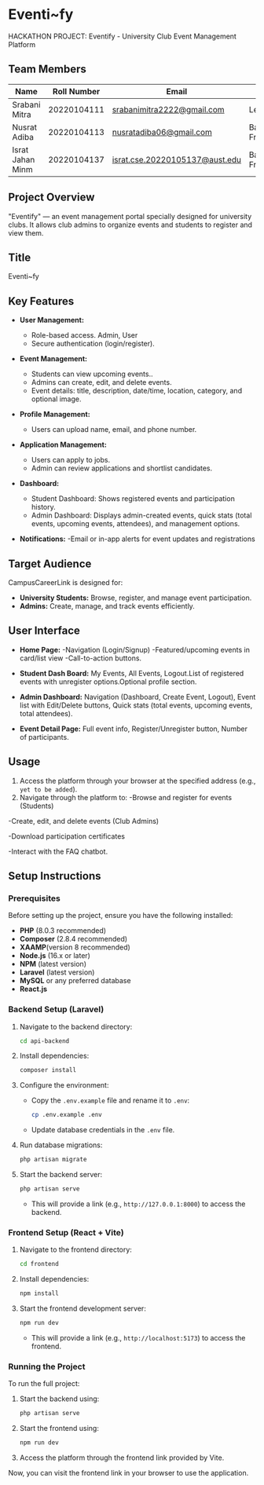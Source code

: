 # Eventi~fy
HACKATHON PROJECT: Eventify - University Club Event Management Platform

## Team Members
| Name                | Roll Number   | Email                                   | Role                             |
|---------------------|---------------|-----------------------------------------|----------------------------------|
| Srabani Mitra      | 20220104111   |srabanimitra2222@gmail.com              | Lead,Backend          |
| Nusrat Adiba       | 20220104113   | nusratadiba06@gmail.com                | Backend, Frontend     |
| Israt Jahan Minm   | 20220104137   |  israt.cse.20220105137@aust.edu            | Backend, Frontend     |

## Project Overview
"Eventify" — an event management portal specially designed
for university clubs. It allows club admins to organize events and students to register and view them.

## Title
Eventi~fy

## Key Features
- **User Management:**
  - Role-based access. Admin, User
  - Secure authentication (login/register).

   
- **Event Management:**
  - Students can view upcoming events..
  - Admins can create, edit, and delete events.
  - Event details: title, description, date/time, location, category, and optional image.
    
 - **Profile Management:**
   - Users can upload name, email, and phone number.
    
- **Application Management:**
  - Users can apply to jobs.
  - Admin can review applications and shortlist candidates.
   
- **Dashboard:**
  - Student Dashboard: Shows registered events and participation history.
  - Admin Dashboard: Displays admin-created events, quick stats (total events, upcoming events,                           attendees), and management options.
    
- **Notifications:**
  -Email or in-app alerts for event updates and registrations
   
## Target Audience
CampusCareerLink is designed for:

- **University Students:** Browse, register, and manage event participation.
- **Admins:** Create, manage, and track events efficiently.

## User Interface
- **Home Page:**
-Navigation (Login/Signup)
-Featured/upcoming events in card/list view
-Call-to-action buttons.

- **Student Dash Board:**
My Events, All Events, Logout.List of registered events with unregister options.Optional profile section.

- **Admin Dashboard:**
Navigation (Dashboard, Create Event, Logout), Event list with Edit/Delete buttons, Quick stats (total events, upcoming events, total attendees).

- **Event Detail Page:**
Full event info, Register/Unregister button, Number of participants.
## Usage
1. Access the platform through your browser at the specified address (e.g., `yet to be added`).
2. Navigate through the platform to:
   -Browse and register for events (Students)

-Create, edit, and delete events (Club Admins)

-Download participation certificates

-Interact with the FAQ chatbot.


## Setup Instructions

### Prerequisites
Before setting up the project, ensure you have the following installed:
- **PHP** (8.0.3 recommended)
- **Composer** (2.8.4 recommended)
- **XAAMP**(version 8 recommended) 
- **Node.js** (16.x or later)
- **NPM** (latest version)
- **Laravel** (latest version)
- **MySQL** or any preferred database
- **React.js** 

### Backend Setup (Laravel)
1. Navigate to the backend directory:
   ```sh
   cd api-backend
   ```
2. Install dependencies:
   ```sh
   composer install
   ```
3. Configure the environment:
   - Copy the `.env.example` file and rename it to `.env`:
     ```sh
     cp .env.example .env
     ```
   - Update database credentials in the `.env` file.

5. Run database migrations:
   ```sh
   php artisan migrate
   ```
6. Start the backend server:
   ```sh
   php artisan serve
   ```
   - This will provide a link (e.g., `http://127.0.0.1:8000`) to access the backend.

### Frontend Setup (React + Vite)
1. Navigate to the frontend directory:
   ```sh
   cd frontend
   ```
2. Install dependencies:
   ```sh
   npm install
   ```
3. Start the frontend development server:
   ```sh
   npm run dev
   ```
   - This will provide a link (e.g., `http://localhost:5173`) to access the frontend.

### Running the Project
To run the full project:
1. Start the backend using:
   ```sh
   php artisan serve
   ```
2. Start the frontend using:
   ```sh
   npm run dev
   ```
3. Access the platform through the frontend link provided by Vite.

Now, you can visit the frontend link in your browser to use the application.
